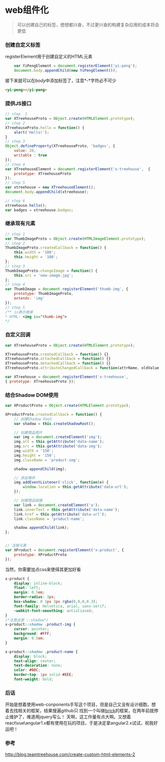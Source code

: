 # web组件化
> 可以创建自己的标签，想想都兴奋，不过更兴奋的构建复杂应用的成本将会更低

### 创建自定义标签
registerElement用于创建自定义的HTML元素
```javascript
    var YiPengElement = document.registerElement('yi-peng');
    document.body.appendChild(new YiPengElement());
```

接下来就可以在*body*中添加标签了，注意*-*字符必不可少

```html
<yi-peng></yi-peng>
```

### 提供JS接口
```javascript
// step  1
var XTreehouseProto = Object.create(HTMLElement.prototype);
// step 2
XTreehouseProto.hello = function() {
    alert('Hello!');
}
// step 3
Object.defineProperty(XTreehouseProto, 'badges', {
    value: 20,
    writable : true
});
// step 4
var XTreehouseElement = document.registerElement('x-treehouse',  {
    prototype: XTreehouseProto
});
// step 5
var xtreehouse = new XTreehouseElement();
document.body.appendChild(xtreehouse);

// step 6
xtreehouse.hello();
var badges = xtreehouse.badges;
```

### 继承现有元素
```javascript
// step 1
var ThumbImageProto = Object.create(HTMLImageElement.prototype);
// step 2
ThumbImageProto.createdCallback = function() {
    this.width = '100';
    this.height = '100';
};
// step 3
ThumbImageProto.changeImage = function() {
    this.src = 'new-image.jpg';
};
// step 4
var ThumbImage = document.registerElement('thumb-img', {
    prototype: ThumbImageProto,
    extends: 'img'
});
// step 5
/** is表示继承
* HTML: <img is="thumb-img">
*/
```

### 自定义回调
```javascript
var XTreehouseProto = Object.create(HTMLElement.prototype);

XTreehouseProto.createdCallback = function() {}
XTreehouseProto.attachedCallback = function() {}
XTreehouseProto.detachedCallback = function() {}
XTreehouseProto.attributeChangedCallback = function(attrName, oldValue, newValue) {}

var XTreehouse = document.registerElement('x-treehouse',
{ prototype: XTreehouseProto });
```

### 结合Shadow DOM使用
```javascript
var XProductProto = Object.create(HTMLElement.prototype);

XProductProto.createdCallback = function() {
    // 创建Shadow Root
    var shadow = this.createShadowRoot();

    // 创建商品图片
    var img = document.createElement('img');
    img.alt = this.getAttribute('data-name');
    img.src = this.getAttribute('data-img');
    img.width = '150';
    img.height = '150';
    img.className = 'product-img';

    shadow.appendChild(img);

    // 添加事件
    img.addEventListener('click', function(e) {
        window.location = this.getAttribute('data-url');
    });

    // 创建商品链接
    var link = document.createElement('a');
    link.innerText = this.getAttribute('data-name');
    link.href = this.getAttribute('data-url');
    link.className = 'product-name';

    shadow.appendChild(link);
};


// 注册元素
var XProduct = document.registerElement('x-product', {
    prototype: XProductProto
});
```
当然，你需要加点css来使得其更加好看

```css
x-product {
    display: inline-block;
    float: left;
    margin: 0.5em;
    border-radius: 3px;
    box-shadow: 0 1px 3px rgba(0,0,0,0.3);
    font-family: Helvetica, arial, sans-serif;
    -webkit-font-smoothing: antialiased;
}
/*注意这里 ::shadow*/
x-product::shadow .product-img {
    cursor: pointer;
    background: #FFF;
    margin: 0.5em;
}

x-product::shadow .product-name {
    display: block;
    text-align: center;
    text-decoration: none;
    color: #08C;
    border-top: 1px solid #EEE;
    font-weight: bold;

```

### 后话
开始是想着使用web-conponents手写这个项目，但是自己又没有设计细胞，想着去找相关的框架，结果搜遍github只
找到一个叫做[brick](https://github.com/mozbrick/brick)的框架，在两年前就停止维护了，难道用jquery写么！
天啊，这工作量有点大啊。又想着react\vue\angular1.x都有使用在玩的项目，于是决定拿angular2.x试试，祝我好运吧！

### 参考
http://blog.teamtreehouse.com/create-custom-html-elements-2
